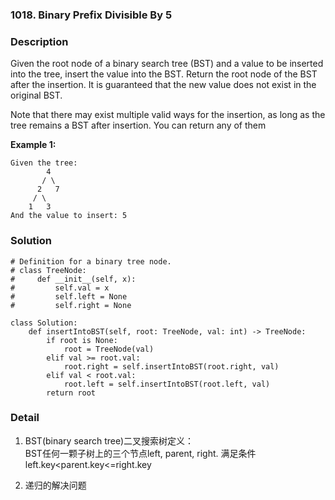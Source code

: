 ### 1018. Binary Prefix Divisible By 5

### Description

Given the root node of a binary search tree (BST) and a value to be inserted into the tree, insert the value into the BST. Return the root node of the BST after the insertion. It is guaranteed that the new value does not exist in the original BST.

Note that there may exist multiple valid ways for the insertion, as long as the tree remains a BST after insertion. You can return any of them

**Example 1:**
```
Given the tree:
        4
       / \
      2   7
     / \
    1   3
And the value to insert: 5
```


### Solution
```
# Definition for a binary tree node.
# class TreeNode:
#     def __init__(self, x):
#         self.val = x
#         self.left = None
#         self.right = None

class Solution:
    def insertIntoBST(self, root: TreeNode, val: int) -> TreeNode:
        if root is None:
            root = TreeNode(val)
        elif val >= root.val:
            root.right = self.insertIntoBST(root.right, val)
        elif val < root.val:
            root.left = self.insertIntoBST(root.left, val)
        return root
```

### Detail

1. BST(binary search tree)二叉搜索树定义：<br>
    BST任何一颗子树上的三个节点left, parent, right. 满足条件left.key<parent.key<=right.key

2. 递归的解决问题
